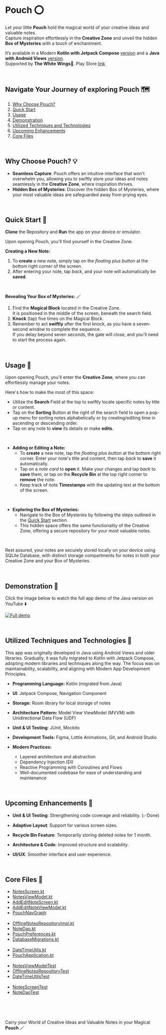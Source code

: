 # Pouch ⭕

Let your little **Pouch** hold the magical world of your creative ideas and valuable notes.<br>
Capture inspiration effortlessly in the **Creative Zone** and unveil the hidden **Box of Mysteries** with a touch of enchantment.

It’s available in a Modern **Kotlin with Jetpack Compose** [version](https://github.com/MoaazAtik/Pouch) and a **Java with Android Views** [version](https://github.com/MoaazAtik/Pouch/tree/java-views-version).<br>
Supported by **The White Wings**🪽. Play Store [link](https://play.google.com/store/apps/dev?id=6456450686494659010)

<br>

## Navigate Your Journey of exploring Pouch 🗺️
 1. [Why Choose Pouch?](#why-choose-pouch-)
 2. [Quick Start](#quick-start-)
 3. [Usage](#usage-)
 4. [Demonstration](#demonstration-)
 5. [Utilized Techniques and Technologies](#utilized-techniques-and-technologies-)
 6. [Upcoming Enhancements](#upcoming-enhancements-)
 7. [Core Files](#core-files-)

<br>

## Why Choose Pouch? 💡
 - **Seamless Capture**: Pouch offers an intuitive interface that won't overwhelm you, allowing you to swiftly store your ideas and notes seamlessly in the **Creative Zone**, where inspiration thrives.
 - **Hidden Box of Mysteries**: Discover the hidden Box of Mysteries, where your most valuable ideas are safeguarded away from prying eyes.

<br>

## Quick Start 🚀
**Clone** the Repository and **Run** the app on your device or emulator.

Upon opening Pouch, you'll find yourself in the Creative Zone.

**Creating a New Note:**
 1. To **create** a new note, simply tap on the *floating plus button* at the bottom right corner of the screen.
 2. After entering your note, tap *back*, and your note will automatically be **saved**.

<br>

**Revealing Your Box of Mysteries:** 🪄
 1. Find the **Magical Block** located in the Creative Zone.<br>
It is positioned in the middle of the screen, beneath the search field.
 2. **Knock** (tap) five times on the Magical Block.
 3. Remember to act **swiftly** after the first knock, as you have a seven-second window to complete the sequence.<br>
If you delay beyond seven seconds, the gate will close, and you'll need to start the process again.

<br>

## Usage 📱
Upon opening Pouch, you'll enter the **Creative Zone**, where you can effortlessly manage your notes.

Here's how to make the most of this space:
 - Utilize the **Search** Field at the top to swiftly locate specific notes by title or content.
 - Tap on the **Sorting** Button at the right of the search field to open a pop-up menu for sorting notes alphabetically or by creating/editing time in ascending or descending order.
 - Tap on any note to **view** its details or make **edits**.

<br>

 - **Adding or Editing a Note:**
   - To **create** a new note, tap the *floating plus button* at the bottom right corner. Enter your note's title and content, then tap *back* to **save** it automatically.
   - Tap on a *note card* to **open** it. Make your changes and tap *back* to **save** them, or tap on the **Recycle Bin** at the top right corner to **remove** the note.
   - Keep track of note **Timestamps** with the updating text at the bottom of the screen.
 
<br>

 - **Exploring the Box of Mysteries:**
   - Navigate to the Box of Mysteries by following the steps outlined in the [Quick Start](#quick-start-) section.
   - This hidden space offers the same functionality of the Creative Zone, offering a secure repository for your most valuable notes.

<br>

Rest assured, your notes are securely stored locally on your device using SQLite Database, with distinct storage compartments for notes in both your Creative Zone and your Box of Mysteries.

<br>

## Demonstration 📸
Click the image below to watch the full app demo of the Java version on YouTube ⬇️

[![Full demo](https://img.youtube.com/vi/20ExnZcRBzE/maxresdefault.jpg)](https://youtu.be/TIbixpGNFwU)

<br>

## Utilized Techniques and Technologies 🔧
This app was originally developed in Java using Android Views and older libraries. Gradually, it was fully migrated to Kotlin with Jetpack Compose, adopting modern libraries and techniques along the way.
The focus was on maintainability, scalability, and aligning with Modern App Development Principles.

- **Programming Language:** Kotlin (migrated from Java)

- **UI**: Jetpack Compose, Navigation Component

- **Storage:** Room library for local storage of notes

- **Architecture Pattern:** Model View ViewModel (MVVM) with Unidirectional Data Flow (UDF)

- **Unit & UI Testing**: JUnit, Mockito

- **Development Tools:** Figma, Lottie Animations, Git, and Android Studio

- **Modern Practices:**
  - Layered architecture and abstraction
  - Dependency Injection (DI)
  - Reactive Programming with Coroutines and Flows
  - Well-documented codebase for ease of understanding and maintenance

<br>

## Upcoming Enhancements 🚀

- **Unit & UI Testing**: Strengthening code coverage and reliability. (✅Done)

- **Adaptive Layout**: Support for various screen sizes.

- **Recycle Bin Feature**: Temporarily storing deleted notes for 1 month.

- **Architecture & Code**: Improved structure and scalability.

- **UI/UX**: Smoother interface and user experience.

<br>

## Core Files 📁
- [NotesScreen.kt](app/src/main/java/com/thewhitewings/pouch/ui/NotesScreen.kt)
- [NotesViewModel.kt](app/src/main/java/com/thewhitewings/pouch/ui/NotesViewModel.kt)
- [AddEditNoteScreen.kt](app/src/main/java/com/thewhitewings/pouch/ui/AddEditNoteScreen.kt)
- [AddEditNoteViewModel.kt](app/src/main/java/com/thewhitewings/pouch/ui/AddEditNoteViewModel.kt)
- [PouchNavGraph](app/src/main/java/com/thewhitewings/pouch/ui/navigation/PouchNavGraph.kt)<br><br>
- [OfflineNotesRepositoryImpl.kt](app/src/main/java/com/thewhitewings/pouch/data/OfflineNotesRepositoryImpl.kt)
- [NoteDao.kt](app/src/main/java/com/thewhitewings/pouch/data/NoteDao.kt)
- [PouchPreferences.kt](app/src/main/java/com/thewhitewings/pouch/data/PouchPreferences.kt)
- [DatabaseMigrations.kt](app/src/main/java/com/thewhitewings/pouch/data/DatabaseMigrations.kt)<br><br>
- [DateTimeUtils.kt](app/src/main/java/com/thewhitewings/pouch/utils/DateTimeUtils.kt)
- [PouchApplication.kt](app/src/main/java/com/thewhitewings/pouch/PouchApplication.kt)<br><br>
- [NotesViewModelTest](app/src/test/java/com/thewhitewings/pouch/ui/NotesViewModelTest.kt)
- [OfflineNotesRepositoryTest](app/src/test/java/com/thewhitewings/pouch/data/OfflineNotesRepositoryTest.kt)
- [DateTimeUtilsTest](app/src/test/java/com/thewhitewings/pouch/utils/DateTimeUtilsTest.kt)<br><br>
- [NotesScreenTest](app/src/androidTest/java/com/thewhitewings/pouch/ui/NotesScreenTest.kt)
- [NoteDaoTest](app/src/androidTest/java/com/thewhitewings/pouch/data/NoteDaoTest.kt)

<br>

<br></br>
Carry your World of Creative Ideas and Valuable Notes in your Magical **Pouch** 🪄
